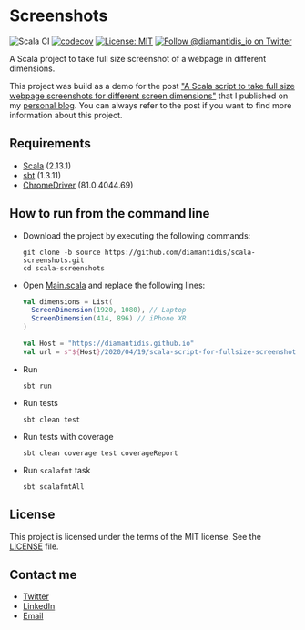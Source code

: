 # Screenshots

![Scala CI](https://github.com/diamantidis/scala-screenshots/workflows/Scala%20CI/badge.svg)
[![codecov](https://codecov.io/gh/diamantidis/scala-screenshots/branch/develop/graph/badge.svg)](https://codecov.io/gh/diamantidis/scala-screenshots)
[![License: MIT](https://img.shields.io/badge/License-MIT-blue.svg)](https://opensource.org/licenses/MIT)
[![Follow @diamantidis_io on Twitter](https://img.shields.io/twitter/follow/diamantidis_io.svg?logo=twitter&style=flat&color=blue)](https://twitter.com/diamantidis_io)


A Scala project to take full size screenshot of a webpage in different dimensions.

This project was build as a demo for the post ["A Scala script to take full size webpage screenshots for different screen dimensions"] that I published on my [personal blog].
You can always refer to the post if you want to find more information about this project. 

## Requirements
* [Scala] (2.13.1)
* [sbt] (1.3.11)
* [ChromeDriver] (81.0.4044.69)
 
## How to run from the command line
* Download the project by executing the following commands:
    ```shell script
    git clone -b source https://github.com/diamantidis/scala-screenshots.git
    cd scala-screenshots
    ```
* Open [Main.scala] and replace the following lines:
    ```scala
    val dimensions = List(
      ScreenDimension(1920, 1080), // Laptop
      ScreenDimension(414, 896) // iPhone XR
    )
    
    val Host = "https://diamantidis.github.io"
    val url = s"${Host}/2020/04/19/scala-script-for-fullsize-screenshots-for-different-screen-dimensions"
    ```
* Run 
    ```shell script
    sbt run
    ```
* Run tests
    ```shell script
    sbt clean test
    ```
* Run tests with coverage
    ```shell script
    sbt clean coverage test coverageReport
    ```
* Run `scalafmt` task
    ```shell script
    sbt scalafmtAll
    ```

## License

This project is licensed under the terms of the MIT license. See the [LICENSE] file.

## Contact me

* [Twitter]
* [LinkedIn]
* [Email]


["A Scala script to take full size webpage screenshots for different screen dimensions"]: https://diamantidis.github.io/2020/04/19/scala-script-for-fullsize-screenshots-for-different-screen-dimensions
[personal blog]: https://diamantidis.github.io/
[Scala]: https://www.scala-lang.org/
[sbt]: https://www.scala-sbt.org/
[ChromeDriver]: https://sites.google.com/a/chromium.org/chromedriver/

[Main.scala]: src/main/scala/Main.scala
[LICENSE]: LICENSE

[Twitter]: https://twitter.com/diamantidis_io
[LinkedIn]: http://linkedin.com/in/ioannis-diamantidis
[Email]: mailto:diamantidis@outlook.com
